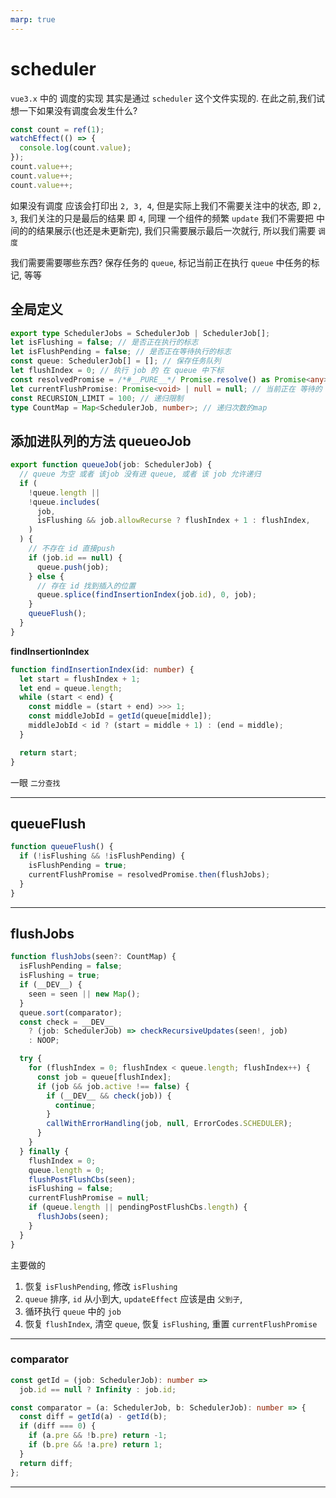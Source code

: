 ```yaml
---
marp: true
---
```


# scheduler

`vue3.x` 中的 调度的实现 其实是通过 `scheduler` 这个文件实现的. 在此之前,我们试想一下如果没有调度会发生什么?

```typescript
const count = ref(1);
watchEffect(() => {
  console.log(count.value);
});
count.value++;
count.value++;
count.value++;
```

如果没有调度 应该会打印出 `2, 3, 4`, 但是实际上我们不需要关注中的状态, 即 `2, 3`, 我们关注的只是最后的结果 即 `4`, 同理 一个组件的频繁 `update` 我们不需要把 中间的的结果展示(也还是未更新完), 我们只需要展示最后一次就行, 所以我们需要 `调度`

我们需要需要哪些东西? 保存任务的 `queue`, 标记当前正在执行 `queue` 中任务的标记, 等等

## 全局定义

```typescript
export type SchedulerJobs = SchedulerJob | SchedulerJob[];
let isFlushing = false; // 是否正在执行的标志
let isFlushPending = false; // 是否正在等待执行的标志
const queue: SchedulerJob[] = []; // 保存任务队列
let flushIndex = 0; // 执行 job 的 在 queue 中下标
const resolvedPromise = /*#__PURE__*/ Promise.resolve() as Promise<any>; // resolve Promise
let currentFlushPromise: Promise<void> | null = null; // 当前正在 等待的 Promise
const RECURSION_LIMIT = 100; // 递归限制
type CountMap = Map<SchedulerJob, number>; // 递归次数的map
```

## 添加进队列的方法 queueoJob

```typescript
export function queueJob(job: SchedulerJob) {
  // queue 为空 或者 该job 没有进 queue, 或者 该 job 允许递归
  if (
    !queue.length ||
    !queue.includes(
      job,
      isFlushing && job.allowRecurse ? flushIndex + 1 : flushIndex,
    )
  ) {
    // 不存在 id 直接push
    if (job.id == null) {
      queue.push(job);
    } else {
      // 存在 id 找到插入的位置
      queue.splice(findInsertionIndex(job.id), 0, job);
    }
    queueFlush();
  }
}
```

**findInsertionIndex**

```typescript
function findInsertionIndex(id: number) {
  let start = flushIndex + 1;
  let end = queue.length;
  while (start < end) {
    const middle = (start + end) >>> 1;
    const middleJobId = getId(queue[middle]);
    middleJobId < id ? (start = middle + 1) : (end = middle);
  }

  return start;
}
```

一眼 `二分查找`

---

## queueFlush

```typescript
function queueFlush() {
  if (!isFlushing && !isFlushPending) {
    isFlushPending = true;
    currentFlushPromise = resolvedPromise.then(flushJobs);
  }
}
```

---

## flushJobs

```typescript
function flushJobs(seen?: CountMap) {
  isFlushPending = false;
  isFlushing = true;
  if (__DEV__) {
    seen = seen || new Map();
  }
  queue.sort(comparator);
  const check = __DEV__
    ? (job: SchedulerJob) => checkRecursiveUpdates(seen!, job)
    : NOOP;

  try {
    for (flushIndex = 0; flushIndex < queue.length; flushIndex++) {
      const job = queue[flushIndex];
      if (job && job.active !== false) {
        if (__DEV__ && check(job)) {
          continue;
        }
        callWithErrorHandling(job, null, ErrorCodes.SCHEDULER);
      }
    }
  } finally {
    flushIndex = 0;
    queue.length = 0;
    flushPostFlushCbs(seen);
    isFlushing = false;
    currentFlushPromise = null;
    if (queue.length || pendingPostFlushCbs.length) {
      flushJobs(seen);
    }
  }
}
```

主要做的

1. 恢复 `isFlushPending`, 修改 `isFlushing`
2. `queue` 排序, `id` 从小到大, `updateEffect` 应该是由 `父到子`, 
3. 循环执行 `queue` 中的 `job`
4. 恢复 `flushIndex`, 清空 `queue`, 恢复 `isFlushing`, 重置 `currentFlushPromise`

---

### comparator

```typescript
const getId = (job: SchedulerJob): number =>
  job.id == null ? Infinity : job.id;

const comparator = (a: SchedulerJob, b: SchedulerJob): number => {
  const diff = getId(a) - getId(b);
  if (diff === 0) {
    if (a.pre && !b.pre) return -1;
    if (b.pre && !a.pre) return 1;
  }
  return diff;
};
```

---
